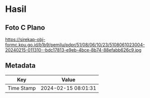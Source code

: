 # Hasil

## Foto C Plano

https://sirekap-obj-formc.kpu.go.id/b1b9/pemilu/pdpr/51/08/06/10/23/5108061023004-20240215-011310--bdc17813-e9eb-4bce-8b74-88efabb626c9.jpg


## Metadata

| Key        | Value               |
| ---------- | ------------------- |
| Time Stamp | 2024-02-15 08:01:31 |



